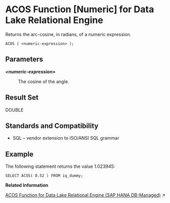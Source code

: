 <!-- loioa532c20484f21015a4a5f8c26e3af9c7 -->

# ACOS Function \[Numeric\] for Data Lake Relational Engine

Returns the arc-cosine, in radians, of a numeric expression.



```
ACOS ( <numeric-expression> );
```



<a name="loioa532c20484f21015a4a5f8c26e3af9c7__ACOS_parm1"/>

## Parameters


<dl>
<dt><b>

*<numeric-expression\>*

</b></dt>
<dd>

The cosine of the angle.



</dd>
</dl>



<a name="loioa532c20484f21015a4a5f8c26e3af9c7__ACOS_returns1"/>

## Result Set

DOUBLE



<a name="loioa532c20484f21015a4a5f8c26e3af9c7__ACOS_standards1"/>

## Standards and Compatibility

-   SQL – vendor extension to ISO/ANSI SQL grammar



<a name="loioa532c20484f21015a4a5f8c26e3af9c7__ACOS_example1"/>

## Example

The following statement returns the value 1.023945:

```
SELECT ACOS( 0.52 ) FROM iq_dummy;
```

**Related Information**  


[ACOS Function for Data Lake Relational Engine (SAP HANA DB-Managed)](https://help.sap.com/viewer/a898e08b84f21015969fa437e89860c8/2024_1_QRC/en-US/0fc7b1b85c8d4b6280000fc7e92152ee.html "Returns the arc-cosine, in radians, of a numeric expression.") :arrow_upper_right:

